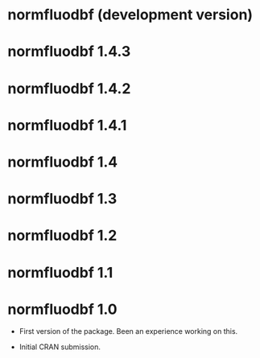 # normfluodbf (development version)

# normfluodbf 1.4.3

# normfluodbf 1.4.2

# normfluodbf 1.4.1

# normfluodbf 1.4

# normfluodbf 1.3

# normfluodbf 1.2

# normfluodbf 1.1

# normfluodbf 1.0

-   First version of the package. Been an experience working on this.

-   Initial CRAN submission.
